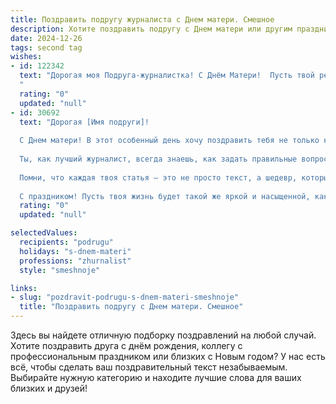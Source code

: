 ```yaml
---
title: Поздравить подругу журналиста с Днем матери. Смешное
description: Хотите поздравить подругу с Днем матери или другим праздником? Наш ИИ создаст незабываемое поздравление, а вы обязательно выделитесь среди других.  
date: 2024-12-26
tags: second tag
wishes:
- id: 122342
  text: "Дорогая моя Подруга-журналистка! С Днём Матери!  Пусть твой репортёрский талант поможет тебе распутать все семейные тайны, а оперативная память — не подвести в моменты внезапных детских капризов! Желаю тебе океан материнской любви, горы терпения (на случай, если придётся писать очередной материал о детских выходках) и миллион лайков от самых главных читателей — твоих детей!  С праздником!
  "
  rating: "0"
  updated: "null"
- id: 30692
  text: "Дорогая [Имя подруги]!
  
  С Днем матери! В этот особенный день хочу поздравить тебя не только как маму, но и как настоящего мастера слов! В твоей жизни уже столько статей о «Как вырастить гения», что я не удивлюсь, если твой ребенок уже начинает диктовать мемуары!
  
  Ты, как лучший журналист, всегда знаешь, как задать правильные вопросы. Например, «Где же мой тапок?» или «Почему в холодильнике нет пирожков?» – настоящие расследования на грани срыва!
  
  Помни, что каждая твоя статья – это не просто текст, а шедевр, который даже заботливой маме часами писать не впервой! Желаю, чтобы каждый твой день был наполнен улыбками, шумными шалостями и, конечно же, крепким кофе, который поможет им справляться с утренними чудесами!
  
  С праздником! Пусть твоя жизнь будет такой же яркой и насыщенной, как твои самые лучшие материалы! ❤️"
  rating: "0"
  updated: "null"

selectedValues:
  recipients: "podrugu"
  holidays: "s-dnem-materi"
  professions: "zhurnalist"
  style: "smeshnoje"

links:
- slug: "pozdravit-podrugu-s-dnem-materi-smeshnoje"
  title: "Поздравить подругу с Днем матери. Смешное"
---
```


Здесь вы найдете отличную подборку поздравлений на любой случай.
Хотите поздравить друга с днём рождения, коллегу с профессиональным праздником или близких с Новым годом? У нас есть всё, чтобы сделать ваш поздравительный текст незабываемым. Выбирайте нужную категорию и находите лучшие слова для ваших близких и друзей!
